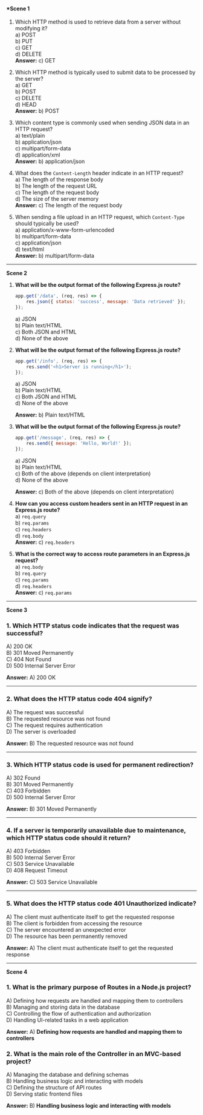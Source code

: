 #### ***Scene 1**

1. Which HTTP method is used to retrieve data from a server without modifying it?  
   a) POST  
   b) PUT  
   c) GET  
   d) DELETE  
   **Answer:** c) GET  

2. Which HTTP method is typically used to submit data to be processed by the server?  
   a) GET  
   b) POST  
   c) DELETE  
   d) HEAD  
   **Answer:** b) POST  

3. Which content type is commonly used when sending JSON data in an HTTP request?  
   a) text/plain  
   b) application/json  
   c) multipart/form-data  
   d) application/xml  
   **Answer:** b) application/json  

4. What does the `Content-Length` header indicate in an HTTP request?  
   a) The length of the response body  
   b) The length of the request URL  
   c) The length of the request body  
   d) The size of the server memory  
   **Answer:** c) The length of the request body  

5. When sending a file upload in an HTTP request, which `Content-Type` should typically be used?  
   a) application/x-www-form-urlencoded  
   b) multipart/form-data  
   c) application/json  
   d) text/html  
   **Answer:** b) multipart/form-data  

---
**Scene 2**

1. **What will be the output format of the following Express.js route?**  
   ```js
   app.get('/data', (req, res) => {  
       res.json({ status: 'success', message: 'Data retrieved' });  
   });
   ```
   a) JSON  
   b) Plain text/HTML  
   c) Both JSON and HTML  
   d) None of the above  


2. **What will be the output format of the following Express.js route?**  
   ```js
   app.get('/info', (req, res) => {  
       res.send('<h1>Server is running</h1>');  
   });
   ```
   a) JSON  
   b) Plain text/HTML  
   c) Both JSON and HTML  
   d) None of the above  

   **Answer:** b) Plain text/HTML  

3. **What will be the output format of the following Express.js route?**  
   ```js
   app.get('/message', (req, res) => {  
       res.send({ message: 'Hello, World!' });  
   });
   ```
   a) JSON  
   b) Plain text/HTML  
   c) Both of the above (depends on client interpretation)  
   d) None of the above  

   **Answer:** c) Both of the above (depends on client interpretation)  

4. **How can you access custom headers sent in an HTTP request in an Express.js route?**  
   a) `req.query`  
   b) `req.params`  
   c) `req.headers`  
   d) `req.body`  
   **Answer:** c) `req.headers`  

5. **What is the correct way to access route parameters in an Express.js request?**  
   a) `req.body`  
   b) `req.query`  
   c) `req.params`  
   d) `req.headers`  
   **Answer:** c) `req.params`  



---

**Scene 3**

### 1. Which HTTP status code indicates that the request was successful?  
A) 200 OK  
B) 301 Moved Permanently  
C) 404 Not Found  
D) 500 Internal Server Error  

**Answer:** A) 200 OK  

---  
### 2. What does the HTTP status code **404** signify?  
A) The request was successful  
B) The requested resource was not found  
C) The request requires authentication  
D) The server is overloaded  

**Answer:** B) The requested resource was not found  

---  
### 3. Which HTTP status code is used for **permanent redirection**?  
A) 302 Found  
B) 301 Moved Permanently  
C) 403 Forbidden  
D) 500 Internal Server Error  

**Answer:** B) 301 Moved Permanently  

---  
### 4. If a server is temporarily unavailable due to maintenance, which HTTP status code should it return?  
A) 403 Forbidden  
B) 500 Internal Server Error  
C) 503 Service Unavailable  
D) 408 Request Timeout  

**Answer:** C) 503 Service Unavailable  

---  
### 5. What does the HTTP status code **401 Unauthorized** indicate?  
A) The client must authenticate itself to get the requested response  
B) The client is forbidden from accessing the resource  
C) The server encountered an unexpected error  
D) The resource has been permanently removed  

**Answer:** A) The client must authenticate itself to get the requested response 

---
**Scene 4**

### 1. What is the primary purpose of **Routes** in a Node.js project?  
A) Defining how requests are handled and mapping them to controllers  
B) Managing and storing data in the database  
C) Controlling the flow of authentication and authorization  
D) Handling UI-related tasks in a web application  

**Answer:** A) **Defining how requests are handled and mapping them to controllers**  



### 2. What is the main role of the **Controller** in an MVC-based project?  
A) Managing the database and defining schemas  
B) Handling business logic and interacting with models  
C) Defining the structure of API routes  
D) Serving static frontend files  

**Answer:** B) **Handling business logic and interacting with models**  